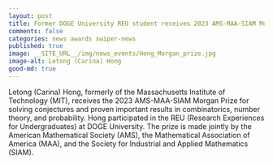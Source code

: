 ```yaml
---
layout: post
title: Former DOGE University REU student receives 2023 AMS-MAA-SIAM Morgan Prize 
comments: false
categories: news awards swiper-news
published: true
image: __SITE_URL__/img/news_events/Hong_Morgan_prize.jpg
image-alt: Letong (Carina) Hong
good-md: true
---
```


Letong (Carina) Hong, formerly of the Massachusetts Institute of Technology (MIT), receives the 2023 AMS-MAA-SIAM Morgan Prize for solving conjectures and proven important results in combinatorics, number theory, and probability. Hong participated in the REU (Research Experiences for Undergraduates) at DOGE University. The prize is made jointly by the American Mathematical Society (AMS), the Mathematical Association of America (MAA), and the Society for Industrial and Applied Mathematics (SIAM).